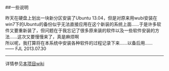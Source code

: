 ##一些说明

昨天在硬盘上划出一块新分区安装了Ubuntu 13.04，但是对原来用wubi安装在win7下的Ubuntu的备份似乎无法直接应用在这个新装的系统上面……于是许多软件又要重新装了，但问题在于我忘记了很多原来装的软件以及一些软件安装的方法……这次又要慢慢来了，真是麻烦啊  
所以呢，我打算将在本系统中安装各种软件的过程记录下来……以备后用……  
—— FJL 2013.07.30

-------------
详情参见[本项目wiki](https://github.com/Alfrodull/after-ubuntu-install/wiki)
